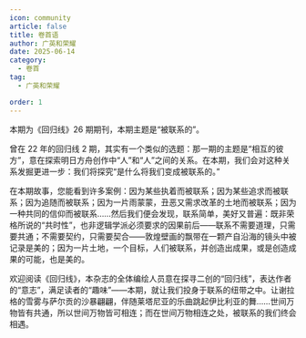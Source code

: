 ```yaml
---
icon: community
article: false
title: 卷首语
author: 广英和荣耀
date: 2025-06-14
category:
  - 卷首
tag:
  - 广英和荣耀

order: 1
---
```


本期为《回归线》26 期期刊，本期主题是“被联系的”。

曾在 22 年的回归线 2 期，其实有一个类似的选题：那一期的主题是“相互的彼方”，意在探索明日方舟创作中“人”和“人”之间的关系。在本期，我们会对这种关系发掘更进一步：我们将探究“是什么将我们变成被联系的。”

在本期故事，您能看到许多案例：因为某些执着而被联系；因为某些追求而被联系；因为追随而被联系；因为一片雨蒙蒙，丑恶又需求改革的土地而被联系；因为一种共同的信仰而被联系……然后我们便会发现，联系简单，美好又普遍：既非荣格所说的“共时性”，也非逻辑学派必须要求的因果前后——联系不需要道理，只需要共通；不需要契约，只需要契合——敦煌壁画的飘带在一颗产自沿海的镜头中被记录是美的；因为一片土地，一个目标，人们被联系，并创造出成果，或是创造成果的可能，也是美的。

欢迎阅读《回归线》，本杂志的全体编绘人员意在探寻二创的“回归线”，表达作者的“意志”，满足读者的“趣味”——本期，就让我们投身于联系的纽带之中。让谢拉格的雪雾与萨尔贡的沙暴翩翩，伴随莱塔尼亚的乐曲跳起伊比利亚的舞……世间万物皆有共通，所以世间万物皆可相连；而在世间万物相连之处，被联系的我们终会相遇。<eod />

